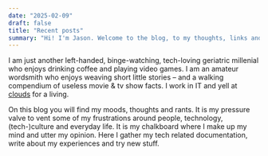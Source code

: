 ```yaml
---
date: "2025-02-09"
draft: false
title: "Recent posts"
summary: "Hi! I'm Jason. Welcome to the blog, to my thoughts, links and moods!"
---
```


I am just another left-handed, binge-watching, tech-loving geriatric millenial who enjoys drinking coffee and playing video games. I am an amateur wordsmith who enjoys weaving short little stories – and a walking compendium of useless movie & tv show facts. I work in IT and yell at [clouds](https://en.wikipedia.org/wiki/Cloud_computing) for a living.

On this blog you will find my moods, thoughts and rants. It is my pressure valve to vent some of my frustrations around people, technology, (tech-)culture and everyday life. It is my chalkboard where I make up my mind and utter my opinion. Here I gather my tech related documentation, write about my experiences and try new stuff.

